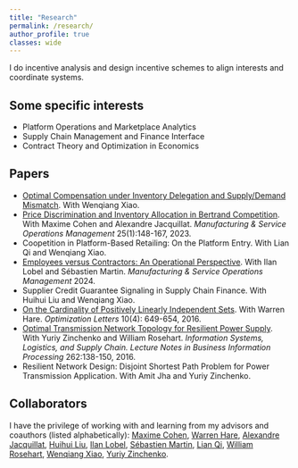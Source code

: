 ```yaml
---
title: "Research"
permalink: /research/
author_profile: true
classes: wide
---
```


I do incentive analysis and design incentive schemes to align interests and coordinate systems.

## Some specific interests
- Platform Operations and Marketplace Analytics
- Supply Chain Management and Finance Interface
- Contract Theory and Optimization in Economics

## Papers
- [Optimal Compensation under Inventory Delegation and Supply/Demand Mismatch](https://papers.ssrn.com/sol3/papers.cfm?abstract_id=3832363). With Wenqiang Xiao. 
- [Price Discrimination and Inventory Allocation in Bertrand Competition](https://papers.ssrn.com/sol3/papers.cfm?abstract_id=3732463). With Maxime Cohen and Alexandre Jacquillat. *Manufacturing & Service Operations Management* 25(1):148-167, 2023.
- Coopetition in Platform-Based Retailing: On the Platform Entry. With Lian Qi and Wenqiang Xiao.
- [Employees versus Contractors: An Operational Perspective](https://papers.ssrn.com/sol3/papers.cfm?abstract_id=3878215). With Ilan Lobel and Sébastien Martin. *Manufacturing & Service Operations Management* 2024.
- Supplier Credit Guarantee Signaling in Supply Chain Finance. With Huihui Liu and Wenqiang Xiao. 
- [On the Cardinality of Positively Linearly Independent Sets](https://link.springer.com/article/10.1007/s11590-015-0959-3). With Warren Hare. *Optimization Letters* 10(4): 649-654, 2016.
- [Optimal Transmission Network Topology for Resilient Power Supply](https://link.springer.com/chapter/10.1007/978-3-319-73758-4_10). With Yuriy Zinchenko and William Rosehart. *Information Systems, Logistics, and Supply Chain. Lecture Notes in Business Information Processing* 262:138-150, 2016.
- Resilient Network Design: Disjoint Shortest Path Problem for Power Transmission Application. With Amit Jha and Yuriy Zinchenko. 

## Collaborators
I have the privilege of working with and learning from my advisors and coauthors (listed alphabetically): [Maxime Cohen](https://maxccohen.github.io/), [Warren Hare](https://cmps.ok.ubc.ca/about/contact/warren-hare/), [Alexandre Jacquillat](https://mitmgmtfaculty.mit.edu/ajacquillat/), [Huihui Liu](http://shi.buaa.edu.cn/liuhuihui/en/index.htm), [Ilan Lobel](http://pages.stern.nyu.edu/~ilobel/), [Sébastien Martin](https://sebastienmartin.info/), [Lian Qi](https://www.business.rutgers.edu/faculty/lian-qi), [William Rosehart](https://www.gedcouncil.org/featured_dean/william-rosehart/), [Wenqiang Xiao](http://people.stern.nyu.edu/wxiao/), [Yuriy Zinchenko](https://profiles.ucalgary.ca/yuriy-zinchenko).
